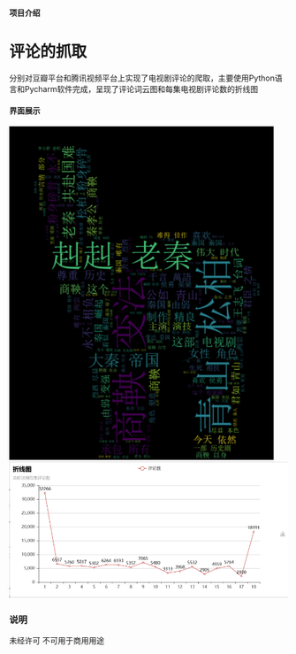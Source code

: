 #### 项目介绍
# 评论的抓取 #

分别对豆瓣平台和腾讯视频平台上实现了电视剧评论的爬取，主要使用Python语言和Pycharm软件完成，呈现了评论词云图和每集电视剧评论数的折线图



#### 界面展示
![image](result_show/1.png)
![image](result_show/2.png)

### 说明
未经许可 不可用于商用用途
